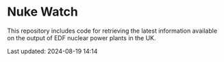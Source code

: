 # Nuke Watch

This repository includes code for retrieving the latest information available on the output of EDF nuclear power plants in the UK.

Last updated: 2024-08-19 14:14